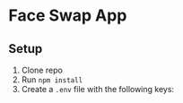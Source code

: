 # Face Swap App

## Setup

1. Clone repo
2. Run `npm install`
3. Create a `.env` file with the following keys:
